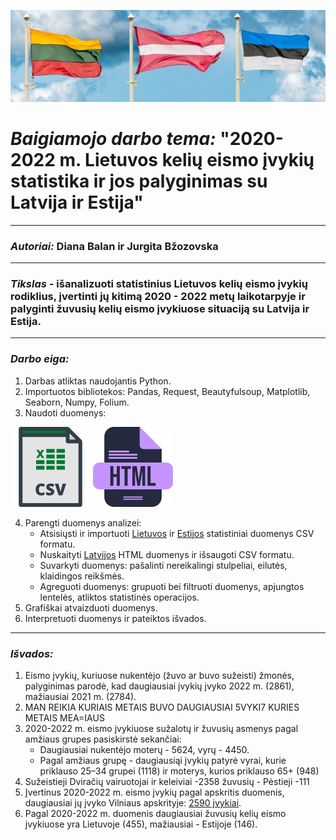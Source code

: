 ![img_6.png](img_6.png)
# *Baigiamojo darbo tema:* "2020-2022 m. Lietuvos kelių eismo įvykių statistika ir jos palyginimas su Latvija ir Estija"
___
### *Autoriai:* Diana Balan ir Jurgita Bžozovska
___
### *Tikslas -* išanalizuoti statistinius Lietuvos kelių eismo įvykių rodiklius, įvertinti jų kitimą 2020 - 2022 metų laikotarpyje ir palyginti žuvusių kelių eismo įvykiuose situaciją su Latvija ir Estija.
___
### *Darbo eiga:*
1. Darbas atliktas naudojantis Python.
2. Importuotos bibliotekos: Pandas, Request, Beautyfulsoup, Matplotlib, Seaborn, Numpy, Folium.
3. Naudoti duomenys:

![img_4.png](img_4.png) ![img.png](img.png)

4. Parengti duomenys analizei:
   * Atsisiųsti ir importuoti [Lietuvos](https://www.stat.gov.lt/) ir [Estijos](https://www.stat.ee/) statistiniai duomenys CSV formatu.
   * Nuskaityti [Latvijos](https://www.csdd.lv/) HTML duomenys ir išsaugoti CSV formatu.
   * Suvarkyti duomenys: pašalinti nereikalingi stulpeliai, eilutės, klaidingos reikšmės.
   * Agreguoti duomenys: grupuoti bei filtruoti duomenys, apjungtos lentelės, atliktos statistinės operacijos.
5. Grafiškai atvaizduoti duomenys.
6. Interpretuoti duomenys ir pateiktos išvados.
___
### *Išvados:*
1. Eismo įvykių, kuriuose nukentėjo (žuvo ar buvo sužeisti) žmonės, palyginimas parodė, kad daugiausiai įvykių 
įvyko 2022 m. (2861), mažiausiai 2021 m. (2784).
2. MAN REIKIA KURIAIS METAIS BUVO DAUGIAUSIAI 5VYKI7 KURIES METAIS MEA=IAUS
3. 2020-2022 m.  eismo įvykiuose sužalotų ir žuvusių asmenys pagal amžiaus grupes pasiskirstė sekančiai: 
   * Daugiausiai nukentėjo moterų - 5624, vyrų - 4450.
   * Pagal amžiaus grupę - daugiausiąi įvykių patyrė vyrai, kurie priklauso 25–34 grupei (1118) 
ir moterys, kurios priklauso 65+ (948)
4. Sužeistieji   Dviračių vairuotojai ir keleiviai -2358 žuvusių - Pėstieji -111
5. Įvertinus 2020-2022 m. eismo įvykių pagal apskritis duomenis, daugiausiai jų įvyko Vilniaus apskrityje:
[2590 įvykiai](http://localhost:63342/main.py/name2.html?_ijt=e632ukjv2ijn9pghll7f5nrq3r&_ij_reload=RELOAD_ON_SAVE).
6. Pagal 2020-2022 m. duomenis daugiausiai žuvusių kelių eismo įvykiuose yra Lietuvoje (455), mažiausiai - Estijoje (146).
    

